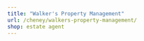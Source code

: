 ```yaml
---
title: "Walker's Property Management"
url: /cheney/walkers-property-management/
shop: estate agent
---
```

